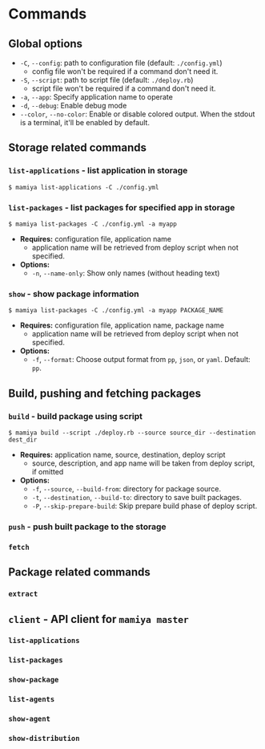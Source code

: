 # Commands

## Global options

- `-C`, `--config`: path to configuration file (default: `./config.yml`)
  - config file won't be required if a command don't need it.
- `-S`, `--script`: path to script file (default: `./deploy.rb`)
  - script file won't be required if a command don't need it.
- `-a`, `--app`: Specify application name to operate
- `-d`, `--debug`: Enable debug mode
- `--color`, `--no-color`: Enable or disable colored output. When the stdout is a terminal, it'll be enabled by default.

## Storage related commands

### `list-applications` - list application in storage

```
$ mamiya list-applications -C ./config.yml
```

### `list-packages` - list packages for specified app in storage

```
$ mamiya list-packages -C ./config.yml -a myapp
```

- __Requires:__ configuration file, application name
  - application name will be retrieved from deploy script when not specified.
- __Options:__
  - `-n`, `--name-only`: Show only names (without heading text)

### `show` - show package information

```
$ mamiya list-packages -C ./config.yml -a myapp PACKAGE_NAME
```

- __Requires:__ configuration file, application name, package name
  - application name will be retrieved from deploy script when not specified.
- __Options:__
  - `-f`, `--format`: Choose output format from `pp`, `json`, or `yaml`. Default: `pp`.

## Build, pushing and fetching packages

### `build` - build package using script

```
$ mamiya build --script ./deploy.rb --source source_dir --destination dest_dir
```

- __Requires:__ application name, source, destination, deploy script
  - source, description, and app name will be taken from deploy script, if omitted
- __Options:__
  - `-f`, `--source`, `--build-from`: directory for package source.
  - `-t`, `--destination`, `--build-to`: directory to save built packages.
  - `-P`, `--skip-prepare-build`: Skip prepare build phase of deploy script.

### `push` - push built package to the storage

### `fetch`

## Package related commands

### `extract`

## `client` - API client for `mamiya master`

### `list-applications`

### `list-packages`

### `show-package`

### `list-agents`

### `show-agent`

### `show-distribution`
